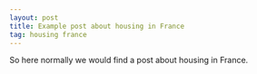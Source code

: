 ```yaml
---
layout: post
title: Example post about housing in France
tag: housing france
---
```

So here normally we would find a post about housing in France.
